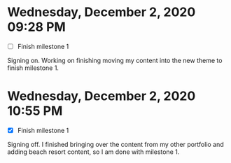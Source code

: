 # Wednesday, December  2, 2020 09:28 PM
- [ ] Finish milestone 1

Signing on. Working on finishing moving my content into the new theme to finish milestone 1. 

# Wednesday, December  2, 2020 10:55 PM
- [x] Finish milestone 1

Signing off. I finished bringing over the content from my other portfolio and adding beach resort content, so I am done with milestone 1.
